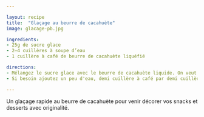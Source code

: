 ```yaml
---

layout: recipe
title:  "Glaçage au beurre de cacahuète"
image: glacage-pb.jpg

ingredients:
- 25g de sucre glace
- 2–4 cuillères à soupe d’eau
- 1 cuillère à café de beurre de cacahuète liquéfié

directions:
- Mélangez le sucre glace avec le beurre de cacahuète liquide. On veut obtenir un résultat lisse et suffisamment liquide pour être coulé en trait depuis une cuillère ou une poche à douille mais pas trop non plus.
- Si besoin ajoutez un peu d'eau, demi cuillère à café par demi cuillère à café.

---
```


Un glaçage rapide au beurre de cacahuète pour venir décorer vos snacks et desserts avec originalité.